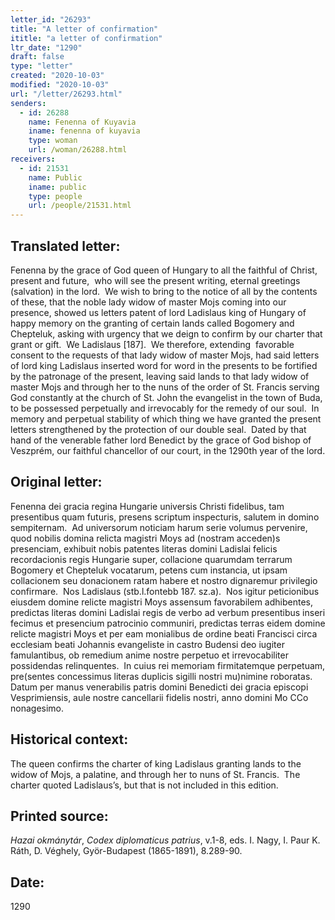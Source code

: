 ```yaml
---
letter_id: "26293"
title: "A letter of confirmation"
ititle: "a letter of confirmation"
ltr_date: "1290"
draft: false
type: "letter"
created: "2020-10-03"
modified: "2020-10-03"
url: "/letter/26293.html"
senders:
  - id: 26288
    name: Fenenna of Kuyavia
    iname: fenenna of kuyavia
    type: woman
    url: /woman/26288.html
receivers:
  - id: 21531
    name: Public
    iname: public
    type: people
    url: /people/21531.html
---
```

<h2> Translated letter:</h2><p>Fenenna by the grace of God queen of Hungary to all the faithful of Christ, present and future,&nbsp; who will see the present writing, eternal greetings (salvation) in the lord.&nbsp; We wish to bring to the notice of all by the contents of these, that the noble lady widow of master Mojs coming into our presence, showed us letters patent of lord Ladislaus king of Hungary of happy memory on the granting of certain lands called Bogomery and Chepteluk, asking with urgency that we deign to confirm by our charter that grant or gift.&nbsp; We Ladislaus [187].&nbsp; We therefore, extending&nbsp; favorable consent to the requests of that lady widow of master Mojs, had said letters of lord king Ladislaus inserted word for word in the presents to be fortified by the patronage of the present, leaving said lands to that lady widow of master Mojs and through her to the nuns of the order of St. Francis serving God constantly at the church of St. John the evangelist in the town of Buda, to be possessed perpetually and irrevocably for the remedy of our soul.&nbsp; In memory and perpetual stability of which thing we have granted the present letters strengthened by the protection of our double seal.&nbsp; Dated by that hand of the venerable father lord Benedict by the grace of God bishop of Veszprém, our faithful chancellor of our court, in the 1290th year of the lord.</p><h2 class="mt-4"> Original letter:</h2><p>Fenenna dei gracia regina Hungarie universis Christi fidelibus, tam presentibus quam futuris, presens scriptum inspecturis, salutem in domino sempiternam.&nbsp; Ad universorum noticiam harum serie volumus pervenire, quod nobilis domina relicta magistri Moys ad (nostram acceden)s presenciam, exhibuit nobis patentes literas domini Ladislai felicis recordacionis regis Hungarie super, collacione quarumdam terrarum Bogomery et Chepteluk vocatarum, petens cum instancia, ut ipsam collacionem seu donacionem ratam habere et nostro dignaremur privilegio confirmare.&nbsp; Nos Ladislaus (stb.l.fontebb 187. sz.a).&nbsp; Nos igitur peticionibus eiusdem domine relicte magistri Moys assensum favorabilem adhibentes, predictas literas domini Ladislai regis de verbo ad verbum presentibus inseri fecimus et presencium patrocinio communiri, predictas terras eidem domine relicte magistri Moys et per eam monialibus de ordine beati Francisci circa ecclesiam beati Johannis evangeliste in castro Budensi deo iugiter famulantibus, ob remedium anime nostre perpetuo et irrevocabiliter possidendas relinquentes.&nbsp; In cuius rei memoriam firmitatemque perpetuam, pre(sentes concessimus literas duplicis sigilli nostri mu)nimine roboratas.&nbsp; Datum per manus venerabilis patris domini Benedicti dei gracia episcopi Vesprimiensis, aule nostre cancellarii fidelis nostri, anno domini Mo CCo nonagesimo.</p><h2 class="mt-4"> Historical context:</h2><p>The queen confirms the charter of king Ladislaus granting lands to the widow of Mojs, a palatine, and through her to nuns of St. Francis.&nbsp; The charter quoted Ladislaus’s, but that is not included in this edition.</p><h2 class="mt-4"> Printed source:</h2><p><em>Hazai okmánytár</em>,&nbsp;<em>Codex diplomaticus patrius</em>, v.1-8, eds. I. Nagy, I. Paur K. Ráth, D. Véghely, Györ-Budapest (1865-1891), 8.289-90.</p><h2 class="mt-4"> Date:</h2>1290